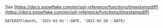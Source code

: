 See [https://docs.snowflake.com/en/sql-reference/functions/timestampdiff](https://docs.snowflake.com/en/sql-reference/functions/timestampdiff)
```
DATEDIFF(month, '2021-01-01'::DATE, '2021-02-28'::DATE)
```
